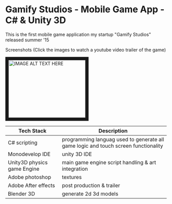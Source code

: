 <html>
  <head>
  </head>
  <body>
    <h1> Gamify Studios - Mobile Game App - C# & Unity 3D </h1>
    <p> This is the first mobile game application my startup "Gamify Studios" released summer '15  </p>
    <p> Screenshots (Click the images to watch a youtube video trailer of the game) </p>
    <a href="http://www.youtube.com/watch?feature=player_embedded&v=o2_uT8qcJys" 
    target="_blank"><img src="https://cdn.apkmonk.com/images/com.GamifyStudios.SuperHeroJump.png" 
    alt="IMAGE ALT TEXT HERE" width="240" height="180" border="10" /></a>
    
  </body>
</html>

Tech Stack | Description
    --- | ---
    C# scripting | programming languag used to generate all game logic and touch screen functionality
    Monodevelop IDE | unity 3D IDE
    Unity3D physics game Engine | main game engine script handling & art integration
    Adobe photoshop | textures
    Adobe After effects | post production & trailer
    Blender 3D | generate 2d 3d models

